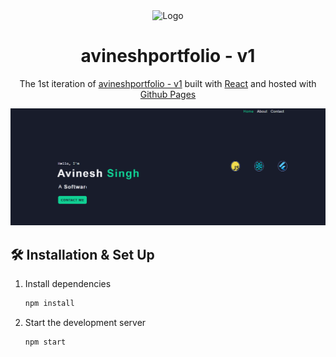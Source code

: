 <div align="center">
  <img alt="Logo" src="https://raw.githubusercontent.com/pratapavinesh/avineshportfolio-v2/master/src/images/logo.png" width="100" />
</div>
<h1 align="center">
  avineshportfolio - v1
</h1>
<p align="center">
  The 1st iteration of <a href="https://pratapavinesh.github.io/avineshportfolio-v1/" target="_blank">avineshportfolio - v1</a> built with <a href="https://react.dev/" target="_blank">React</a> and hosted with <a href="https://pages.github.com/" target="_blank">Github Pages</a>
</p>

![demo](https://raw.githubusercontent.com/pratapavinesh/avineshportfolio-v1/master/src/Assets/images/demo.png)

## 🛠 Installation & Set Up


1. Install dependencies

   ```sh
   npm install
   ```


4. Start the development server

   ```sh
   npm start
   ```

